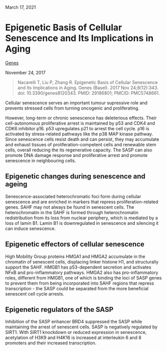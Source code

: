 March 17, 2021

# Epigenetic Basis of Cellular Senescence and Its Implications in Aging

[Genes](https://doi.org/10.3390/genes8120343)

November 24, 2017

> Nacarelli T, Liu P, Zhang R. Epigenetic Basis of Cellular Senescence and Its
> Implications in Aging. Genes (Basel). 2017 Nov 24;8(12):343. doi:
> 10.3390/genes8120343. PMID: 29186801; PMCID: PMC5748661.

Cellular senescence serves an important tumour supressive role and prevents
stressed cells from turning oncogenic and proliferating.

However, long-term or chronic senescence has deleterious effects. Their
cell-autonomous proliferative arrest is maintained by p53 and CDK4 and CDK6
inhibitor p16. p53 upregulates p21 to arrest the cell cycle. p16 is activated by
stress-related pathways like the p38 MAP kinase pathway. Since senescence cells
resist death and can persist, they may accumulate and exhaust tissues of
proliferation-competent cells and renewable stem cells, overall reducing the
its regenerative capacity. The SASP can also promote DNA damage response and
proliferative arrest and promote senescence in neighbouring cells.

## Epigenetic changes during senescence and ageing

Senescence-associated heterochromatic foci form during cellular senescence and
are enriched in markers that repress proliferation-related genes. SAHF may not
always be found in senescent cells. The heterochromatin in the SAHF is formed
through heterochromatin redistribution from its loss from nuclear periphery,
which is mediated by a loss of lamin B1. Lamin B1 is downregulated in senescence
and silencing it can induce senescence.

## Epigenetic effectors of cellular senescence

High Mobility Group proteins HMGA1 and HMGA2 accumulate in the chromatin of
senescent cells, displacing linker histone H1, and structurally support the
SAHF. HMGB1 has p53-dependent secretion and activates NFκB and pro-inflammatory
pathways. HMGA2 also has pro-inflammatory roles, different from HMGB1, one of
which is binding the loci of SASP genes to prevent them from being incorporated
into SAHF regions that repress transcription - the SASP could be separated from
the more beneficial senescent cell cycle arrests.

## Epigenetic regulators of the SASP

Inhibition of the SASP enhancer BRD4 suppressed the SASP while maintaining the
arrest of senescent cells. SASP is negatively regulated by SIRT1. With SIRT1
knockdown or reduced expression in senescence, acetylation of H3K9 and H4K16 is
increased at interleukin 6 and 8 promoters and their increased transcription.

